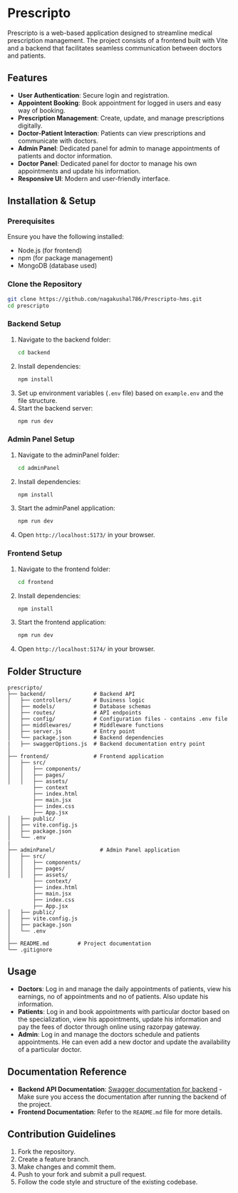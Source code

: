 # Prescripto

Prescripto is a web-based application designed to streamline medical prescription management. The project consists of a frontend built with Vite and a backend that facilitates seamless communication between doctors and patients.

## Features

- **User Authentication**: Secure login and registration.
- **Appointent Booking**: Book appointment for logged in users and easy way of booking.
- **Prescription Management**: Create, update, and manage prescriptions digitally.
- **Doctor-Patient Interaction**: Patients can view prescriptions and communicate with doctors.
- **Admin Panel**: Dedicated panel for admin to manage appointments of patients and doctor information.
- **Doctor Panel**: Dedicated panel for doctor to manage his own appointments and update his information.
- **Responsive UI**: Modern and user-friendly interface.

## Installation & Setup

### Prerequisites

Ensure you have the following installed:
- Node.js (for frontend)
- npm (for package management)
- MongoDB (database used)



### Clone the Repository

```sh
git clone https://github.com/nagakushal786/Prescripto-hms.git
cd prescripto
```

### Backend Setup

1. Navigate to the backend folder:
   ```sh
   cd backend
   ```
2. Install dependencies:
   ```sh
   npm install
   ```
3. Set up environment variables (`.env` file) based on `example.env` and the file structure.
4. Start the backend server:
   ```sh
   npm run dev
   ```

### Admin Panel Setup

1. Navigate to the adminPanel folder:
   ```sh
   cd adminPanel
   ```
2. Install dependencies:
   ```sh
   npm install
   ```
3. Start the adminPanel application:
   ```sh
   npm run dev
   ```
4. Open `http://localhost:5173/` in your browser.

### Frontend Setup

1. Navigate to the frontend folder:
   ```sh
   cd frontend
   ```
2. Install dependencies:
   ```sh
   npm install
   ```
3. Start the frontend application:
   ```sh
   npm run dev
   ```
4. Open `http://localhost:5174/` in your browser.



## Folder Structure

```
prescripto/
├── backend/               # Backend API
│   ├── controllers/       # Business logic
│   ├── models/            # Database schemas
│   ├── routes/            # API endpoints
│   ├── config/            # Configuration files - contains .env file
│   ├── middlewares/       # Middleware functions
│   ├── server.js          # Entry point
│   └── package.json       # Backend dependencies
|   ├── swaggerOptions.js  # Backend documentation entry point
│
├── frontend/              # Frontend application
│   ├── src/
│   │   ├── components/
│   │   ├── pages/
│   │   ├── assets/ 
        ├── context
        ├── index.html
        ├── main.jsx
        ├── index.css
        ├── App.jsx
│   ├── public/
│   ├── vite.config.js
│   ├── package.json
│   └── .env
|
├── adminPanel/              # Admin Panel application
│   ├── src/
│   │   ├── components/
│   │   ├── pages/
│   │   ├── assets/ 
        ├── context/
        ├── index.html
        ├── main.jsx
        ├── index.css
        ├── App.jsx
│   ├── public/
│   ├── vite.config.js
│   ├── package.json
│   └── .env
│
├── README.md         # Project documentation
└── .gitignore
```



## Usage

- **Doctors**: Log in and manage the daily appointments of patients, view his earnings, no of appointments and no of patients. Also update his information.
- **Patients**: Log in and book appointments with particular doctor based on the specialization, view his appointments, update his information and pay the fees of doctor through online using razorpay gateway.
- **Admin**: Log in and manage the doctors schedule and patients appointments. He can even add a new doctor and update the availability of a particular doctor.



## Documentation Reference

- **Backend API Documentation**: [Swagger documentation for backend](https://localhost:4000/api-docs) - Make sure you access the documentation after running the backend of the project.
- **Frontend Documentation**: Refer to the `README.md` file for more details.



## Contribution Guidelines

1. Fork the repository.
2. Create a feature branch.
3. Make changes and commit them.
4. Push to your fork and submit a pull request.
5. Follow the code style and structure of the existing codebase.